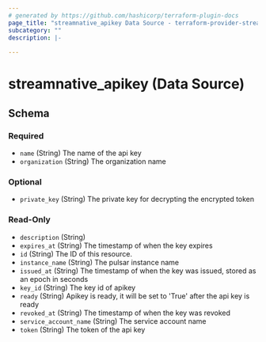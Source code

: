 ```yaml
---
# generated by https://github.com/hashicorp/terraform-plugin-docs
page_title: "streamnative_apikey Data Source - terraform-provider-streamnative"
subcategory: ""
description: |-
  
---
```


# streamnative_apikey (Data Source)





<!-- schema generated by tfplugindocs -->
## Schema

### Required

- `name` (String) The name of the api key
- `organization` (String) The organization name

### Optional

- `private_key` (String) The private key for decrypting the encrypted token

### Read-Only

- `description` (String)
- `expires_at` (String) The timestamp of when the key expires
- `id` (String) The ID of this resource.
- `instance_name` (String) The pulsar instance name
- `issued_at` (String) The timestamp of when the key was issued, stored as an epoch in seconds
- `key_id` (String) The key id of apikey
- `ready` (String) Apikey is ready, it will be set to 'True' after the api key is ready
- `revoked_at` (String) The timestamp of when the key was revoked
- `service_account_name` (String) The service account name
- `token` (String) The token of the api key
